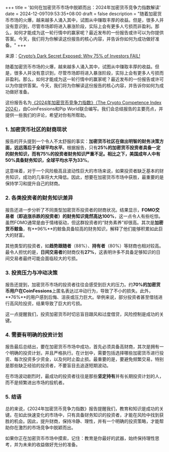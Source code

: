 +++
title = '如何在加密货币市场中脱颖而出：2024年加密货币竞争力指数解读'
date = 2024-12-09T09:53:35+08:00
draft = false
description = "随着加密货币市场的火爆，越来越多人涌入其中，试图从中赚取丰厚的收益。但是，很多人并没有意识到，尽管市场即将进入暴涨阶段，实际上会有更多人亏损而非盈利。那么，如何才能成为这一轮行情中的赢家呢？最近发布的一份报告或许可以为你提供答案。今天，我们将为你解读这份报告的核心内容，并告诉你如何为成功做好准备。"
+++

来源：[Crypto’s Dark Secret Exposed: Why 75% of Investors FAIL!](https://www.youtube.com/watch?v=-ZNXm3nX3zM)

随着加密货币市场的火爆，越来越多人涌入其中，试图从中赚取丰厚的收益。但是，很多人并没有意识到，尽管市场即将进入暴涨阶段，实际上会有更多人亏损而非盈利。那么，如何才能成为这一轮行情中的赢家呢？最近发布的一份报告或许可以为你提供答案。今天，我们将为你解读这份报告的核心内容，并告诉你如何为成功做好准备。

这份报告名为[《2024年加密货币竞争力指数》（The Crypto Competence Index 2024）](https://docs.google.com/presentation/d/e/2PACX-1vRAYxLEAbMKXI9kO4qes0mkEXydT0KWTm9FjWafGLfEM9iOxbd-sSCYNYdZCHcFNbmsghZ9Dpa3aH0p/pub?start=true&loop=true&delayms=1000&slide=id.p)，由CoinFessions和Pip World联合编写。我们会总结报告的主要亮点，并提供一些我们的评论，希望对你有所帮助。

### 1. 加密货币社区的财商现状

报告的开头提到一个令人不太舒服的事实：**加密货币社区在做出明智的财务决策方面，远远落后于全球平均水平**。根据报告，只有**25%**的加密货币投资者具备一定的财务知识，而有**75%**的投资者财务知识严重不足。相比之下，美国成年人中有**50%**具备财务知识，全球平均水平为**33%**。

这意味着，对于一个风险极高且波动性巨大的市场来说，如果投资者缺乏基本的财务知识，成功的几率将大大降低。因此，想要在加密货币市场中获胜，最重要的是保持学习和提升自己的财商。

### 2. 各类投资者的财务知识差异

报告还进一步分析了不同类型加密货币投资者的财商状况。结果显示，**FOMO交易者（即追涨杀跌的投资者）**的财务知识竟然高达**100%**，这一点令人有些吃惊。虽然FOMO通常是由于情绪驱动，但这群投资者的“财务素养”却很高。其次是**加密货币鲸鱼**，有**96%**的鲸鱼具备较高的财务知识，解释了他们能够积累如此巨大的财富。

其他类型的投资者，如**趋势跟随者**（88%）、**持有者**（80%）等财商也相对较高。最令人担忧的是，**日间交易者**的财商仅有**27%**，这表明许多不具备足够知识的日间交易者最终可能会面临较大的亏损。

### 3. 投资压力与冲动决策

报告还提到，加密货币市场的投资者往往会感受到巨大的压力。约**70%**的加密货币用户在**CoinFessions**上匿名表达过冲动行为，导致了不小的损失。此外，**76%**的用户感到后悔、沮丧或压力巨大。举例来说，部分投资者甚至借钱进行高风险投资，结果导致了巨大的亏损。

这一点提醒我们，投资加密货币时切忌盲目跟风和过度借贷，风险控制是成功的关键。

### 4. 需要有明确的投资计划

报告最后总结出，要在加密货币市场中成功，首先必须具备高财商，其次是拥有一个明确的投资计划，并且严格执行。在计划中，需要包括选择哪些加密货币进行投资、每次投资多少资金，以及何时止盈止损。最重要的是，要避免频繁交易，特别是那些缺乏经验的投资者，不要盲目去追逐短期波动。

在市场波动剧烈时，最成功的投资者往往是那些**坚定持有**并有长期投资计划的人，而不是频繁进出市场的投机者。

### 5. 结语

总的来说，《2024年加密货币竞争力指数》报告提醒我们，教育和知识是成功的关键。在如此快速变化的市场中，只有具备财务知识的投资者，才能在风险中找到获胜的机会。因此，提升财商，保持冷静、理性，并有一个明确的投资策略，才能帮助你在激烈的市场竞争中脱颖而出。

如果你正在加密货币市场中摸索，记住：教育是你最好的武器，始终保持理性思考，并为未来的收益做好充分的准备。
